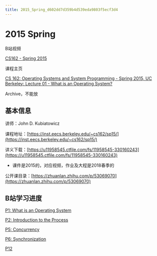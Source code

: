 ```yaml
---
title: 2015_Spring_d602dd7d359b4d539eda9803f5ecf3d4
---
```


# 2015 Spring

[](https://www.bilibili.com/video/av40296618)

B站视频

[CS162 - Spring 2015](http://inst.eecs.berkeley.edu/~cs162/sp15/)

课程主页

[CS 162: Operating Systems and System Programming - Spring 2015, UC Berkeley: Lecture 01 - What is an Operating System?](http://www.infocobuild.com/education/audio-video-courses/computer-science/CS162-Spring2015-Berkeley/lecture-01.html)

Archive，不能放

## 基本信息

讲师：John D. Kubiatowicz

课程地址：[https://inst.eecs.berkeley.edu/~cs162/sp15/](https://inst.eecs.berkeley.edu/~cs162/sp15/)

讲义下载：[https://u11958545.ctfile.com/fs/11958545-330160243](https://u11958545.ctfile.com/fs/11958545-330160243)

- 课件是2015的，对应视频，作业及大程是2018春季的

公开课目录：[https://zhuanlan.zhihu.com/p/53069070](https://zhuanlan.zhihu.com/p/53069070)

## B站学习进度

[P1: What is an Operating System](2015%20Spring%20d602dd7d359b4d539eda9803f5ecf3d4/P1%20What%20is%20an%20Operating%20System%201b8d9bd66f0c4f9899cd84b48eb5343a.md)

[P2: Introduction to the Process](2015%20Spring%20d602dd7d359b4d539eda9803f5ecf3d4/P2%20Introduction%20to%20the%20Process%20f375caf1aa7a48ad8387587e1382e904.md)

[P5: Concurrency](2015%20Spring%20d602dd7d359b4d539eda9803f5ecf3d4/P5%20Concurrency%2090f54616cb8f499a9789f54ca9eebd3a.md)

[P6: Synchronization](2015%20Spring%20d602dd7d359b4d539eda9803f5ecf3d4/P6%20Synchronization%2083ab03c6f31f4206ada7d8c7cda88d13.md)

[P12](2015%20Spring%20d602dd7d359b4d539eda9803f5ecf3d4/P12%208614478c5be8443f9ba524df1421f316.md)
